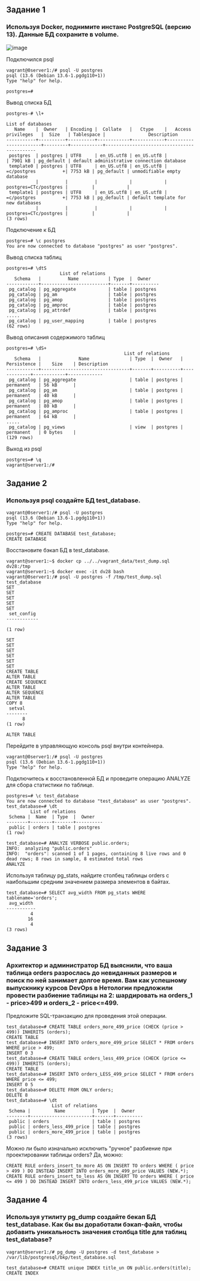 ## Задание 1
### Используя Docker, поднимите инстанс PostgreSQL (версию 13). Данные БД сохраните в volume.
![image](https://github.com/dikalov/devops-28/assets/126553776/ef3acca3-5e97-4317-a948-dd0614530c29)

Подключился psql
```
vagrant@0server1:/# psql -U postgres
psql (13.6 (Debian 13.6-1.pgdg110+1))
Type "help" for help.

postgres=#
```
Вывод списка БД
```
postgres-# \l+
                                                                   List of databases
   Name    |  Owner   | Encoding |  Collate   |   Ctype    |   Access privileges   |  Size   | Tablespace |                Description
-----------+----------+----------+------------+------------+-----------------------+---------+------------+--------------------------------------------
 postgres  | postgres | UTF8     | en_US.utf8 | en_US.utf8 |                       | 7901 kB | pg_default | default administrative connection database
 template0 | postgres | UTF8     | en_US.utf8 | en_US.utf8 | =c/postgres          +| 7753 kB | pg_default | unmodifiable empty database
           |          |          |            |            | postgres=CTc/postgres |         |            |
 template1 | postgres | UTF8     | en_US.utf8 | en_US.utf8 | =c/postgres          +| 7753 kB | pg_default | default template for new databases
           |          |          |            |            | postgres=CTc/postgres |         |            |
(3 rows)
```
Подключение к БД
```
postgres=# \c postgres
You are now connected to database "postgres" as user "postgres".
```
Вывод списка таблиц
```
postgres=# \dtS
                    List of relations
   Schema   |          Name           | Type  |  Owner
------------+-------------------------+-------+----------
 pg_catalog | pg_aggregate            | table | postgres
 pg_catalog | pg_am                   | table | postgres
 pg_catalog | pg_amop                 | table | postgres
 pg_catalog | pg_amproc               | table | postgres
 pg_catalog | pg_attrdef              | table | postgres
.....
 pg_catalog | pg_user_mapping         | table | postgres
(62 rows)
```
Вывод описания содержимого таблиц
```
postgres=# \dS+
                                            List of relations
   Schema   |              Name               | Type  |  Owner   | Persistence |    Size    | Description
------------+---------------------------------+-------+----------+-------------+------------+-------------
 pg_catalog | pg_aggregate                    | table | postgres | permanent   | 56 kB      |
 pg_catalog | pg_am                           | table | postgres | permanent   | 40 kB      |
 pg_catalog | pg_amop                         | table | postgres | permanent   | 80 kB      |
 pg_catalog | pg_amproc                       | table | postgres | permanent   | 64 kB      |
.....
 pg_catalog | pg_views                        | view  | postgres | permanent   | 0 bytes    |
(129 rows)
```
Выход из psql
```
postgres=# \q
vagrant@server1:/#
```
## Задание 2
### Используя psql создайте БД test_database.
```
vagrant@0server1:/# psql -U postgres
psql (13.6 (Debian 13.6-1.pgdg110+1))
Type "help" for help.

postgres=# CREATE DATABASE test_database;
CREATE DATABASE
```
Восстановите бэкап БД в test_database.
```
vagrant@server1:~$ docker cp ../../vagrant_data/test_dump.sql dv28:/tmp
vagrant@server1:~$ docker exec -it dv28 bash
vagrant@0server1:/# psql -U postgres -f /tmp/test_dump.sql  test_database
SET
SET
SET
SET
SET
 set_config
------------

(1 row)

SET
SET
SET
SET
SET
SET
CREATE TABLE
ALTER TABLE
CREATE SEQUENCE
ALTER TABLE
ALTER SEQUENCE
ALTER TABLE
COPY 8
 setval
--------
      8
(1 row)

ALTER TABLE
```
Перейдите в управляющую консоль psql внутри контейнера.
```
vagrant@0server1:/# psql -U postgres
psql (13.6 (Debian 13.6-1.pgdg110+1))
Type "help" for help.
```
Подключитесь к восстановленной БД и проведите операцию ANALYZE для сбора статистики по таблице.
```
postgres=# \c test_database
You are now connected to database "test_database" as user "postgres".
test_database=# \dt
         List of relations
 Schema |  Name  | Type  |  Owner
--------+--------+-------+----------
 public | orders | table | postgres
(1 row)

test_database=# ANALYZE VERBOSE public.orders;
INFO:  analyzing "public.orders"
INFO:  "orders": scanned 1 of 1 pages, containing 8 live rows and 0 dead rows; 8 rows in sample, 8 estimated total rows
ANALYZE
```
Используя таблицу pg_stats, найдите столбец таблицы orders с наибольшим средним значением размера элементов в байтах.
```
test_database=# SELECT avg_width FROM pg_stats WHERE tablename='orders';
 avg_width
-----------
         4
        16
         4
(3 rows)
```
## Задание 3
### Архитектор и администратор БД выяснили, что ваша таблица orders разрослась до невиданных размеров и поиск по ней занимает долгое время. Вам как успешному выпускнику курсов DevOps в Нетологии предложили провести разбиение таблицы на 2: шардировать на orders_1 - price>499 и orders_2 - price<=499.

Предложите SQL-транзакцию для проведения этой операции.
```
test_database=# CREATE TABLE orders_more_499_price (CHECK (price > 499)) INHERITS (orders);
CREATE TABLE
test_database=# INSERT INTO orders_more_499_price SELECT * FROM orders WHERE price > 499;
INSERT 0 3
test_database=# CREATE TABLE orders_less_499_price (CHECK (price <= 499)) INHERITS (orders);
CREATE TABLE
test_database=# INSERT INTO orders_LESS_499_price SELECT * FROM orders WHERE price <= 499;
INSERT 0 5
test_database=# DELETE FROM ONLY orders;
DELETE 8
test_database=# \dt
                 List of relations
 Schema |         Name          | Type  |  Owner
--------+-----------------------+-------+----------
 public | orders                | table | postgres
 public | orders_less_499_price | table | postgres
 public | orders_more_499_price | table | postgres
(3 rows)
```
Можно ли было изначально исключить "ручное" разбиение при проектировании таблицы orders? Да, можно:
```
CREATE RULE orders_insert_to_more AS ON INSERT TO orders WHERE ( price > 499 ) DO INSTEAD INSERT INTO orders_more_499_price VALUES (NEW.*);
CREATE RULE orders_insert_to_less AS ON INSERT TO orders WHERE ( price <= 499 ) DO INSTEAD INSERT INTO orders_less_499_price VALUES (NEW.*);
```
## Задание 4
### Используя утилиту pg_dump создайте бекап БД test_database. Как бы вы доработали бэкап-файл, чтобы добавить уникальность значения столбца title для таблиц test_database?
```
vagrant@server1:/# pg_dump -U postgres -d test_database > /var/lib/postgresql/bkp/test_database.sql
```

```
test_database=# CREATE unique INDEX title_un ON public.orders(title);
CREATE INDEX
```


